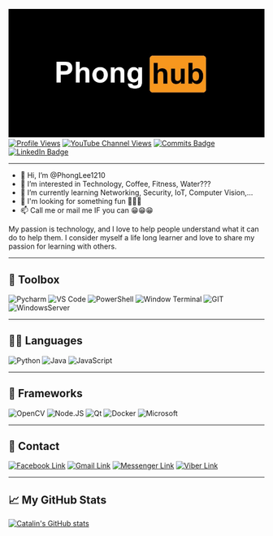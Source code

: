 ![PhongLee's GitHub Banner](/assets/PhongHublogo.jpg) </br>
[![Profile Views](https://img.shields.io/github/watchers/PhongLee1210/PhongLee1210?style=social)](https://www.facebook.com/phong.lethanh.79462/)
[![YouTube Channel Views](https://img.shields.io/youtube/channel/views/UC5Sk5Zp-nxKVu7Lke_91J_w?style=social)](http://www.youtube.com/channel/UC5Sk5Zp-nxKVu7Lke_91J_w?sub_confirmation=1)
[![Commits Badge](https://badges.pufler.dev/commits/monthly/PhongLee1210)](https://badges.pufler.dev)
[![LinkedIn Badge](https://img.shields.io/badge/LinkedIn-Profile-informational?style=flat&logo=linkedin&logoColor=white&color=0D76A8)](https://www.linkedin.com//in/lê-thanh-phong-7013051b7)

---

- 👋 Hi, I’m @PhongLee1210
- 👀 I’m interested in Technology, Coffee, Fitness, Water???
- 🌱 I’m currently learning Networking, Security, IoT, Computer Vision,...
- 💞️ I'm looking for something fun 🤣🤣🤣
- 📫 Call me or mail me IF you can 😁😁😁

My passion is technology, and I love to help people understand what it can do to help them. I consider myself a life long learner and love to share my passion for learning with others.

---

## 🧰 Toolbox
<!--Toolbox icons -->
![Pycharm](https://img.shields.io/badge/PyCharm-000000.svg?&style=for-the-badge&logo=PyCharm&logoColor=white)
![VS Code](https://img.shields.io/badge/VS%20Code-007ACC.svg?&style=for-the-badge&logo=visual-studio-code&logoColor=white)
![PowerShell](https://img.shields.io/badge/powershell-5391FE?style=for-the-badge&logo=powershell&logoColor=white)
![Window Terminal](https://img.shields.io/badge/windows%20terminal-4D4D4D?style=for-the-badge&logo=windows%20terminal&logoColor=white)
![GIT](https://img.shields.io/badge/git-%3776AB.svg?style=for-the-badge&logo=git&logoColor=white&color=F05032)
![WindowsServer](https://img.shields.io/badge/windows%20server-FFB900?style=for-the-badge&logo=windows&logoColor=white)


---

## 👩‍💻 Languages
<!--Language badgeds -->
![Python](https://img.shields.io/badge/Python-FFD43B?style=for-the-badge&logo=python&logoColor=blue)
![Java](https://img.shields.io/badge/Java-ED8B00?style=for-the-badge&logo=java&logoColor=white)
![JavaScript](https://img.shields.io/badge/JavaScript-323330?style=for-the-badge&logo=javascript&logoColor=F7DF1E)

---

## 🚀 Frameworks
<!--Frameworks badgeds -->
![OpenCV](https://img.shields.io/badge/OpenCV-27338e?style=for-the-badge&logo=OpenCV&logoColor=white)
![Node.JS](https://img.shields.io/badge/Node.js-339933?style=for-the-badge&logo=nodedotjs&logoColor=white)
![Qt](https://img.shields.io/badge/Qt-41CD52?style=for-the-badge&logo=qt&logoColor=white)
![Docker](https://img.shields.io/badge/Docker-2CA5E0?style=for-the-badge&logo=docker&logoColor=white)
![Microsoft](https://img.shields.io/badge/Microsoft-666666?style=for-the-badge&logo=microsoft&logoColor=white)

---

## 📱 Contact 
<!--Contact badgeds -->
[![Facebook Link](https://img.shields.io/badge/Facebook-1877F2?style=for-the-badge&logo=facebook&logoColor=white)](https://www.facebook.com/phong.lethanh.79462/)
[![Gmail Link](https://img.shields.io/badge/Gmail-D14836?style=for-the-badge&logo=gmail&logoColor=white)](https://mail.google.com/mail/u/?authuser=phonglee1210@gmail.com)
[![Messenger Link](https://img.shields.io/badge/Messenger-00B2FF?style=for-the-badge&logo=messenger&logoColor=white)](https://www.facebook.com/phong.lethanh.79462/)
[![Viber Link](https://img.shields.io/badge/Viber-685EA9?style=for-the-badge&logo=viber&logoColor=white)](https://www.facebook.com/phong.lethanh.79462/)

---

## &#x1f4c8; My GitHub Stats

[![Catalin's GitHub stats](https://github-readme-stats.vercel.app/api?username=PhongLee1210&theme=radical)](https://github.com/anuraghazra/github-readme-stats)


